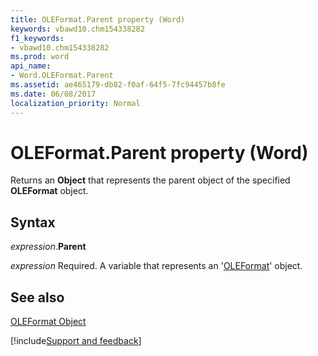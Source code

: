 ```yaml
---
title: OLEFormat.Parent property (Word)
keywords: vbawd10.chm154338282
f1_keywords:
- vbawd10.chm154338282
ms.prod: word
api_name:
- Word.OLEFormat.Parent
ms.assetid: ae465179-db82-f0af-64f5-7fc94457b8fe
ms.date: 06/08/2017
localization_priority: Normal
---
```



# OLEFormat.Parent property (Word)

Returns an  **Object** that represents the parent object of the specified **OLEFormat** object.


## Syntax

_expression_.**Parent**

_expression_ Required. A variable that represents an '[OLEFormat](Word.OLEFormat.md)' object.


## See also


[OLEFormat Object](Word.OLEFormat.md)

[!include[Support and feedback](~/includes/feedback-boilerplate.md)]